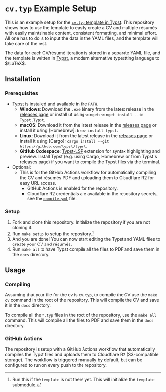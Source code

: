 # `cv.typ` Example Setup

This is an example setup for the [`cv.typ` template in Typst](https://github.com/jskherman/cv.typ). This repository shows how to use the template to easily create a CV and multiple résumés with easily maintainable content, consistent formatting, and minimal effort. All one has to do is to input the data in the YAML files, and the template will take care of the rest.

The data for each CV/résumé iteration is stored in a separate YAML file, and the template is written in [Typst](https://github.com/typst/typst), a modern alternative typestting language to $\LaTeX$.

## Installation

### Prerequisites

- [Typst](https://github.com/typst/typst) is installed and available in the `PATH`.
  - **Windows**: Download the `.exe` binary from the latest release in the [releases page](https://github.com/typst/typst/releases/download/latest/typst-x86_64-pc-windows-msvc.zip) or install ut using `winget`: `winget install --id Typst.Typst`.
  - **macOS**: Download it from the latest release in the [releases page](https://github.com/typst/typst/releases) or install it using [Homebrew]: `brew install typst`.
  - **Linux**: Download it from the latest release in the [releases page](https://github.com/typst/typst/releases) or install it using [Cargo]: `cargo install --git https://github.com/typst/typst`.
  - **GitHub Codespace**: [Typst-LSP](https://github.com/nvarner/typst-lsp) extension for syntax highlighting and preview. Install Typst (e.g. using Cargo, Homebrew, or from Typst's releases page) if you want to compile the Typst files via the terminal.
- Optional:
  - This is for the GitHub Actions workflow for automatically compiling the CV and
    résumés PDF and uploading them to Cloudflare R2 for easy URL access.
    - GitHub Actions is enabled for the repository.
    - Cloudflare R2 credentials are available in the repository secrets, see the [`compile.yml`](../.github/workflows/compile.yml) file.

### Setup

1. Fork and clone this repository. Initialize the repository if you are not cloning it.
2. Run `make setup` to setup the repository.[^1]
3. And you are done! You can now start editing the Typst and YAML files to create your CV and résumés.
4. Run `make all` to have Typst compile all the files to PDF and save them in the `docs` directory.

## Usage

### Compiling

Assuming that your file for the cv is `cv.typ`, to compile the CV use the `make cv` command in the root of the repository. This will compile the CV and save it in the `docs` directory.

To compile all the `*.typ` files in the root of the repository, use the `make all` command. This will compile all the files to PDF and save them in the `docs` directory.

### GitHub Actions

The repository is setup with a GitHub Actions workflow that automatically compiles the Typst files and uploads them to Cloudflare R2 (S3-compatible storage). The workflow is triggered manually by default, but can be configured to run on every push to the repository.

<!-- Footnotes -->
[^1]: Run this if the `template` is not there yet. This will initialize the `template` submodule.
